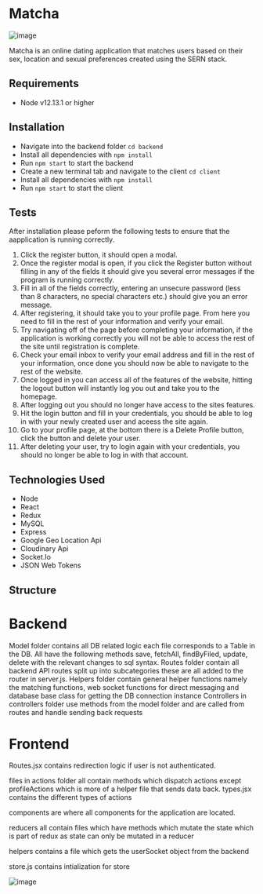 # Matcha

![image](https://user-images.githubusercontent.com/50164676/103293265-2ec03e80-49f8-11eb-9cd0-92d2169074ab.png)

Matcha is an online dating application that matches users based on their sex, location and sexual preferences created using the SERN stack.

## Requirements
- Node v12.13.1 or higher
 
## Installation
 - Navigate into the backend folder `cd backend`
 - Install all dependencies with `npm install`
 - Run `npm start` to start the backend
 - Create a new terminal tab and navigate to the client `cd client`
 - Install all dependencies with `npm install`
 - Run `npm start` to start the client
 
## Tests
After installation please peform the following tests to ensure that the aapplication is running correctly.

1. Click the register button, it should open a modal.
2. Once the register modal is open, if you click the Register button without filling in any of the fields it should give you several error messages if the program is running correctly.
3. Fill in all of the fields correctly, entering an unsecure password (less than 8 characters, no special characters etc.) should give you an error message.
4. After registering, it should take you to your profile page. From here you need to fill in the rest of your information and verify your email.
5. Try navigating off of the page before completing your information, if the application is working correctly you will not be able to access the rest of the site until registration is complete.
6. Check your email inbox to verify your email address and fill in the rest of your information, once done you should now be able to navigate to the rest of the website.
7. Once logged in you can access all of the features of the website, hitting the logout button will instantly log you out and take you to the homepage.
8. After logging out you should no longer have access to the sites features.
9. Hit the login button and fill in your credentials, you should be able to log in with your newly created user and aceess the site again.
10. Go to your profile page, at the bottom there is a Delete Profile button, click the button and delete your user.
11. After deleting your user, try to login again with your credentials, you should no longer be able to log in with that account.
 
## Technologies Used
- Node
- React
- Redux
- MySQL
- Express
- Google Geo Location Api
- Cloudinary Api
- Socket.Io
- JSON Web Tokens

## Structure

# Backend
 Model folder contains all DB related logic each file corresponds to a Table in the DB. All have the following methods save, fetchAll, findByFiled, update, delete with the relevant changes to sql syntax. 
 Routes folder contain all backend API routes split up into subcategories these are all added to the router in server.js. Helpers folder contain general helper functions namely the matching functions, web socket functions for direct messaging and database base class for getting the DB connection instance
 Controllers in controllers folder use methods from the model folder and are called from routes and handle sending back requests
# Frontend
Routes.jsx contains redirection logic if user is not authenticated.

files in actions folder all contain methods which dispatch actions except profileActions which is more of a helper file that sends data back. types.jsx contains the different types of actions

components are where all components for the application are located.

reducers all contain files which have methods which mutate the state which is part of redux as state can only be mutated in a reducer

helpers contains a file which gets the userSocket object from the backend

store.js contains intialization for store

![image](https://user-images.githubusercontent.com/50164676/103292971-9cb83600-49f7-11eb-9716-031bba745c85.png)
